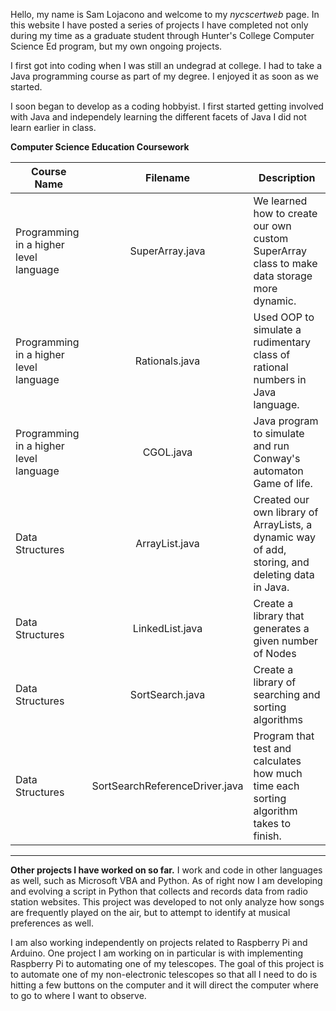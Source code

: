 Hello, my name is Sam Lojacono and welcome to my *nycscertweb* page.  In this website I have posted a series of projects I have completed not only during my time as a graduate student through Hunter's College Computer Science Ed program, but my own ongoing projects.

I first got into coding when I was still an undegrad at college.  I had to take a Java programming course as part of my degree.  I enjoyed it as soon as we started.

I soon began to develop as a coding hobbyist. I first started getting involved with Java and independely learning the different facets of Java I did not learn earlier in class.

**Computer Science Education Coursework**

|Course Name                             | Filename         | Description|
|----------------------------------------|:----------------:|-----------|
|Programming in a higher level language  | SuperArray.java  | We learned how to create our own custom SuperArray class to make data storage more dynamic.|
|Programming in a higher level language  | Rationals.java   | Used OOP to simulate a rudimentary class of rational numbers in Java language.|
|Programming in a higher level language  | CGOL.java        | Java program to simulate and run Conway's automaton Game of life.|
|Data Structures                         | ArrayList.java   | Created our own library of ArrayLists, a dynamic way of add, storing, and deleting data in Java.|
|Data Structures                         | LinkedList.java  | Create a library that generates a given number of Nodes|
|Data Structures                         | SortSearch.java  | Create a library of searching and sorting algorithms|
|Data Structures                         | SortSearchReferenceDriver.java| Program that test and calculates how much time each sorting algorithm takes to finish.|

---
**Other projects I have worked on so far.**
I work and code in other languages as well, such as Microsoft VBA and Python.  As of right now I am developing and evolving a script in Python that collects and records data from radio station websites.  This project was developed to not only analyze how songs are frequently played on the air, but to attempt to identify at musical preferences as well.

I am also working independently on projects related to Raspberry Pi and Arduino.  One project I am working on in particular is with implementing Raspberry Pi to automating one of my telescopes.  The goal of this project is to automate one of my non-electronic telescopes so that all I need to do is hitting a few buttons on the computer and it will direct the computer where to go to where I want to observe.
